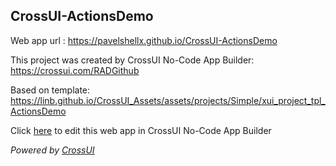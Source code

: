 ## CrossUI-ActionsDemo
Web app url : https://pavelshellx.github.io/CrossUI-ActionsDemo

This project was created by CrossUI No-Code App Builder: https://crossui.com/RADGithub

Based on template: https://linb.github.io/CrossUI_Assets/assets/projects/Simple/xui_project_tpl_ActionsDemo

Click [here](https://crossui.com/RADGithub/#!from=github&owner=pavelshellx&repo=CrossUI-ActionsDemo) to edit this web app in CrossUI No-Code App Builder

<i>Powered by [CrossUI](https://crossui.com)</i>
